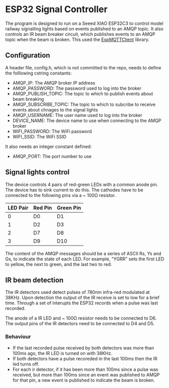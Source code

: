 # ESP32 Signal Controller

The program is designed to run on a Seeed XIAO ESP32C3 to control model railway signalling lights based on events published to an AMQP topic. It also controls an IR beam breaker circuit, which publishes events to an AMQP topic when the beam is broken. This used the [EspMQTTClient](https://github.com/plapointe6/EspMQTTClient) library.

## Configuration

A header file, config.h, which is not committed to the repo, needs to define the folllowing cstring constants:

- AMQP_IP: The AMQP broker IP address
- AMQP_PASSWORD: The password used to log into the broker
- AMQP_PUBLISH_TOPIC: The topic to which to publish events about beam breaking
- AMQP_SUBSCRIBE_TOPIC: The topic to which to subcribe to receive events about chnages to the signal lights
- AMQP_USERNAME: The user name used to log into the broker
- DEVICE_NAME: The device name to use when connecting to the AMQP broker
- WIFI_PASSWORD: The WiFi password
- WIFI_SSID: The WiFi SSID

It also needs an integer constant defined:

- AMQP_PORT: The port number to use

## Signal lights control

The device controls 4 pairs of red-green LEDs with a common anode pin. The device has to sink current to do this. The cathodes have to be connected to the following pins via a ~ 100&#x03A9; resistor.

| LED Pair | Red Pin | Green Pin |
| -------- | ------- | --------- |
| 0        | D0      | D1        |
| 1        | D2      | D3        |
| 2        | D7      | D8        |
| 3        | D9      | D10       |

The content of the AMQP messages should be a series of ASCII Rs, Ys and Gs, to indicate the state of each LED. For example, "YGRR" sets the first LED to yellow, the next to green, and the last two to red.

## IR beam detection

The IR detectors used detect pulses of 780nm infra-red modulated at 38KHz. Upon detection the output of the IR receive is set to low for a brief time. Through a set of interupts the ESP32 records when a pulse was last recorded.

The anode of a IR LED and ~ 100&#x03A9; resistor needs to be connected to D6. The output pins of the IR detectors need to be connected to D4 and D5.

### Behaviour

- If the last recorded pulse received by both detectors was more than 100ms ago, the IR LED is turned on with 38KHz.
- If both detectors have a pulse recoreded in the last 100ms then the IR led turns off.
- For each ir detector, if it has been more than 100ms since a pulse was received, but more than 100ms since an event was published to AMQP for that pin, a new event is published to indicate the beam is broken.
